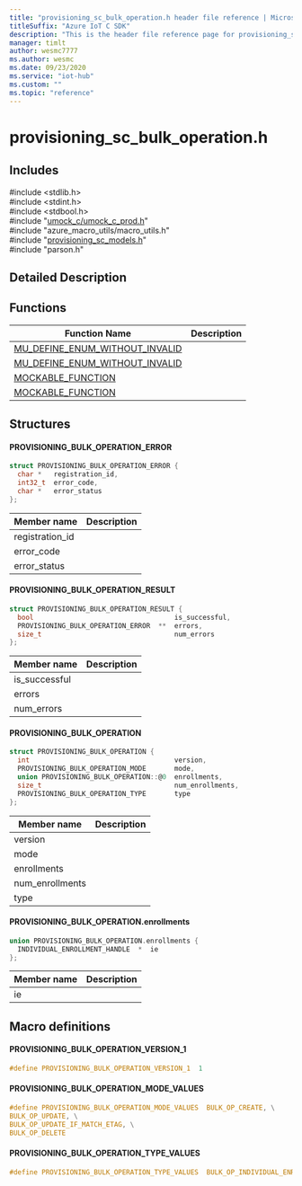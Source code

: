 ```yaml
---                             
title: "provisioning_sc_bulk_operation.h header file reference | Microsoft Docs" 
titleSuffix: "Azure IoT C SDK"            
description: "This is the header file reference page for provisioning_sc_bulk_operation.h in the Azure IoT C SDK. This SDK is used with Azure IoT Hub and Azure IoT Hub Device Provisioning Service"            
manager: timlt                 
author: wesmc7777              
ms.author: wesmc               
ms.date: 09/23/2020                    
ms.service: "iot-hub"             
ms.custom: ""                
ms.topic: "reference"        
---                            
```


# provisioning_sc_bulk_operation.h 

## Includes

\#include <stdlib.h>  
\#include <stdint.h>  
\#include <stdbool.h>  
\#include "[umock_c/umock_c_prod.h](umock-c-prod-h.md)"  
\#include "azure_macro_utils/macro_utils.h"  
\#include "[provisioning_sc_models.h](provisioning-sc-models-h.md)"  
\#include "parson.h"  

## Detailed Description

## Functions

Function Name                  | Description                                
--------------------------------|---------------------------------------------
[MU_DEFINE_ENUM_WITHOUT_INVALID](./provisioning-sc-bulk-operation-h/mu-define-enum-without-invalid.md)            | 
[MU_DEFINE_ENUM_WITHOUT_INVALID](./provisioning-sc-bulk-operation-h/mu-define-enum-without-invalid.md)            | 
[MOCKABLE_FUNCTION](./provisioning-sc-bulk-operation-h/mockable-function.md)            | 
[MOCKABLE_FUNCTION](./provisioning-sc-bulk-operation-h/mockable-function.md)            | 

## Structures

#### PROVISIONING_BULK_OPERATION_ERROR

```C
struct PROVISIONING_BULK_OPERATION_ERROR {
  char *   registration_id,
  int32_t  error_code,
  char *   error_status
};
```
Member name                 | Description                                
----------------------------|----------------
 registration_id            | 
 error_code            | 
 error_status            | 
#### PROVISIONING_BULK_OPERATION_RESULT

```C
struct PROVISIONING_BULK_OPERATION_RESULT {
  bool                                   is_successful,
  PROVISIONING_BULK_OPERATION_ERROR  **  errors,
  size_t                                 num_errors
};
```
Member name                 | Description                                
----------------------------|----------------
 is_successful            | 
 errors            | 
 num_errors            | 
#### PROVISIONING_BULK_OPERATION

```C
struct PROVISIONING_BULK_OPERATION {
  int                                    version,
  PROVISIONING_BULK_OPERATION_MODE       mode,
  union PROVISIONING_BULK_OPERATION::@0  enrollments,
  size_t                                 num_enrollments,
  PROVISIONING_BULK_OPERATION_TYPE       type
};
```
Member name                 | Description                                
----------------------------|----------------
 version            | 
 mode            | 
 enrollments            | 
 num_enrollments            | 
 type            | 
#### PROVISIONING_BULK_OPERATION.enrollments

```C
union PROVISIONING_BULK_OPERATION.enrollments {
  INDIVIDUAL_ENROLLMENT_HANDLE  *  ie
};
```
Member name                 | Description                                
----------------------------|----------------
 ie            | 

## Macro definitions

#### PROVISIONING_BULK_OPERATION_VERSION_1

```C
#define PROVISIONING_BULK_OPERATION_VERSION_1  1 
```

#### PROVISIONING_BULK_OPERATION_MODE_VALUES

```C
#define PROVISIONING_BULK_OPERATION_MODE_VALUES  BULK_OP_CREATE, \
BULK_OP_UPDATE, \
BULK_OP_UPDATE_IF_MATCH_ETAG, \
BULK_OP_DELETE 
```

#### PROVISIONING_BULK_OPERATION_TYPE_VALUES

```C
#define PROVISIONING_BULK_OPERATION_TYPE_VALUES  BULK_OP_INDIVIDUAL_ENROLLMENT 
```

